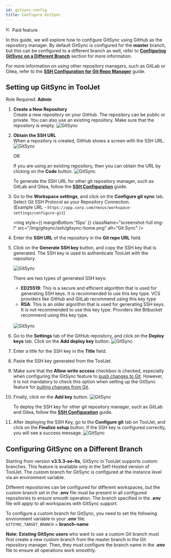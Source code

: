 ```yaml
---
id: gitsync-config
title: Configure GitSync
---
```

<div className="badge badge--primary heading-badge">   
  <img 
    src="/img/badge-icons/premium.svg" 
    alt="Icon" 
    width="16" 
    height="16" 
  />
 <span>Paid feature</span>
</div>

In this guide, we will explore how to configure GitSync using GitHub as the repository manager. By default GitSync is configured for the **master** branch, but this can be configured to a different branch as well, refer to **[Configuring GitSync on a Different Branch](#configuring-gitsync-on-a-different-branch)** section for more information.

For more information on using other repository managers, such as GitLab or Gitea, refer to the **[SSH Configuration for Git Repo Manager](/docs/development-lifecycle/gitsync/ssh-config)** guide.

## Setting up GitSync in ToolJet

Role Required: **Admin**

1. **Create a New Repository** <br/>
    Create a new repository on your GitHub. The repository can be public or private. You can also use an existing repository. Make sure that the repository is empty.
    <img className="screenshot-full img-l" src="/img/development-lifecycle/gitsync/config/new-repo.png" alt="GitSync" />

2. **Obtain the SSH URL** <br/>
    When a repository is created, GitHub shows a screen with the SSH URL.
    <img className="screenshot-full img-l" src="/img/development-lifecycle/gitsync/config/ssh.png" alt="GitSync" />

    OR
    
    If you are using an existing repository, then you can obtain the URL by clicking on the **Code** button.
    <img className="screenshot-full img-l" src="/img/development-lifecycle/gitsync/config/ssh-code.png" alt="GitSync" />

    To generate the SSH URL for other git repository manager, such as GitLab and Gitea, follow the **[SSH Configuration](/docs/development-lifecycle/gitsync/ssh-config#generating-ssh-url)** guide.

3. Go to the **Workspace settings**, and click on the **Configure git sync** tab. Select Git SSH Protocol as your Repository Connection. <br/>
    (Example URL - `https://app.corp.com/nexus/workspace-settings/configure-git`)

    <img style={{ marginBottom:'15px' }} className="screenshot-full img-l" src="/img/gitsync/ssh/gitsync-home.png" alt="Git Sync" />


4. Enter the **SSH URL** of the repository in the **Git repo URL** field.

5. Click on the **Generate SSH key** button, and copy the SSH key that is generated. The SSH key is used to authenticate ToolJet with the repository.

    <img className="screenshot-full img-l" src="/img/gitsync/ssh/ssh-url.png" alt="GitSync" />

    There are two types of generated SSH keys:
    - **ED25519**: This is a secure and efficient algorithm that is used for generating SSH keys. It is recommended to use this key type. VCS providers like GitHub and GitLab recommend using this key type
    - **RSA**: This is an older algorithm that is used for generating SSH keys. It is not recommended to use this key type. Providers like Bitbucket recommend using this key type. <br/> <br/>

    <img className="screenshot-full img-l" src="/img/gitsync/ssh/ssh-key.png" alt="GitSync" />

6. Go to the **Settings** tab of the GitHub repository, and click on the **Deploy keys** tab. Click on the **Add deploy key** button. 
    <img className="screenshot-full img-l" src="/img/development-lifecycle/gitsync/config/deploy-ssh.png" alt="GitSync" />

7. Enter a title for the SSH key in the **Title** field. 
        
8. Paste the SSH key generated from the ToolJet. 

9. Make sure that the **Allow write access** checkbox is checked, especially when configuring the GitSync feature to [push changes to Git](/docs/development-lifecycle/gitsync/push). However, it is not mandatory to check this option when setting up the GitSync feature for [pulling changes from Git](/docs/development-lifecycle/gitsync/pull).
        
10. Finally, click on the **Add key** button.
    <img className="screenshot-full img-l" src="/img/development-lifecycle/gitsync/config/add-key.png" alt="GitSync" />

    To deploy the SSH key for other git repository manager, such as GitLab and Gitea, follow the **[SSH Configuration](/docs/development-lifecycle/gitsync/ssh-config#deploy-the-ssh-key)** guide.

11. After deploying the SSH Key, go to the **Configure git** tab on ToolJet, and click on the **Finalize setup** button. If the SSH key is configured correctly, you will see a success message.
    <img className="screenshot-full img-l" src="/img/gitsync/ssh/config-success.png" alt="GitSync" />

## Configuring GitSync on a Different Branch

Starting from version **v3.5.3-ee-lts**, GitSync in ToolJet supports custom branches. This feature is available only in the Self-Hosted version of ToolJet. The custom branch for GitSync is configured at the instance level via an environment variable.

Different repositories can be configured for different workspaces, but the custom branch set in the **.env** file must be present in all configured repositories to ensure smooth operation. The branch specified in the **.env** file will apply to all workspaces with GitSync support.

To configure a custom branch for GitSync, you need to set the following environment variable in your **.env** file:  <br/>
`GITSYNC_TARGET_BRANCH` = **branch-name**

**Note:** **Existing GitSync users** who want to use a custom Git branch must first create a new custom branch from the master branch in the Git repository manager. Then, they must configure the branch name in the **.env** file to ensure all operations work smoothly.